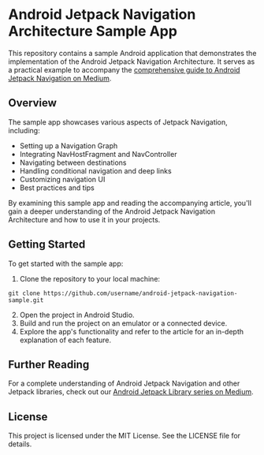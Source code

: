 # Android Jetpack Navigation Architecture Sample App
This repository contains a sample Android application that demonstrates the implementation of the Android Jetpack Navigation Architecture. It serves as a practical example to accompany the [comprehensive guide to Android Jetpack Navigation on Medium](https://levelup.gitconnected.com/mastering-android-jetpack-navigation-a-comprehensive-guide-1124630e9835).

## Overview
The sample app showcases various aspects of Jetpack Navigation, including:

- Setting up a Navigation Graph
- Integrating NavHostFragment and NavController
- Navigating between destinations
- Handling conditional navigation and deep links
- Customizing navigation UI
- Best practices and tips

By examining this sample app and reading the accompanying article, you'll gain a deeper understanding of the Android Jetpack Navigation Architecture and how to use it in your projects.

## Getting Started
To get started with the sample app:

1. Clone the repository to your local machine:
```
git clone https://github.com/username/android-jetpack-navigation-sample.git
```
2. Open the project in Android Studio.
3. Build and run the project on an emulator or a connected device.
4. Explore the app's functionality and refer to the article for an in-depth explanation of each feature.

## Further Reading
For a complete understanding of Android Jetpack Navigation and other Jetpack libraries, check out our [Android Jetpack Library series on Medium](https://medium.com/@ga.borges/list/android-jetpack-mastery-cfd9d84142d9).

## License
This project is licensed under the MIT License. See the LICENSE file for details.
